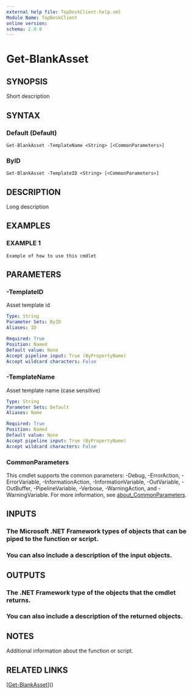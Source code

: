 ```yaml
---
external help file: TopDeskClient-help.xml
Module Name: TopDeskClient
online version:
schema: 2.0.0
---
```


# Get-BlankAsset

## SYNOPSIS
Short description

## SYNTAX

### Default (Default)
```
Get-BlankAsset -TemplateName <String> [<CommonParameters>]
```

### ByID
```
Get-BlankAsset -TemplateID <String> [<CommonParameters>]
```

## DESCRIPTION
Long description

## EXAMPLES

### EXAMPLE 1
```
Example of how to use this cmdlet
```

## PARAMETERS

### -TemplateID
Asset template id

```yaml
Type: String
Parameter Sets: ByID
Aliases: ID

Required: True
Position: Named
Default value: None
Accept pipeline input: True (ByPropertyName)
Accept wildcard characters: False
```

### -TemplateName
Asset template name (case sensitive)

```yaml
Type: String
Parameter Sets: Default
Aliases: Name

Required: True
Position: Named
Default value: None
Accept pipeline input: True (ByPropertyName)
Accept wildcard characters: False
```

### CommonParameters
This cmdlet supports the common parameters: -Debug, -ErrorAction, -ErrorVariable, -InformationAction, -InformationVariable, -OutVariable, -OutBuffer, -PipelineVariable, -Verbose, -WarningAction, and -WarningVariable. For more information, see [about_CommonParameters](http://go.microsoft.com/fwlink/?LinkID=113216).

## INPUTS

### The Microsoft .NET Framework types of objects that can be piped to the function or script.
### You can also include a description of the input objects.
## OUTPUTS

### The .NET Framework type of the objects that the cmdlet returns.
### You can also include a description of the returned objects.
## NOTES
Additional information about the function or script.

## RELATED LINKS

[[Get-BlankAsset](https://github.com/rbury/TopDeskClient/Docs/Get-BlankAsset.md)]()


